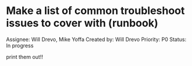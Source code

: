# Make a list of common troubleshoot issues to cover with (runbook)

Assignee: Will Drevo, Mike Yoffa
Created by: Will Drevo
Priority: P0
Status: In progress

print them out!!